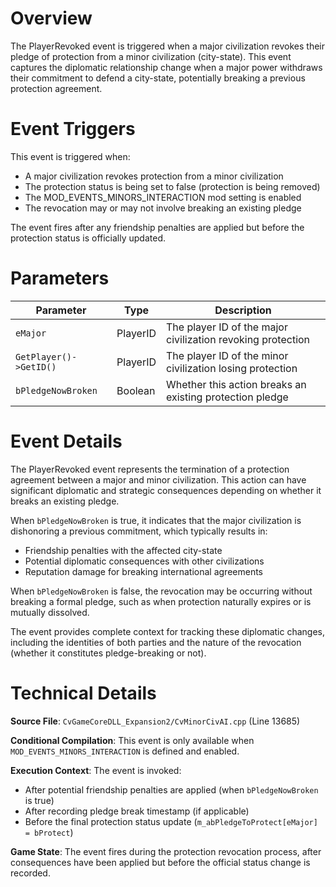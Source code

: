 # Overview

The PlayerRevoked event is triggered when a major civilization revokes their pledge of protection from a minor civilization (city-state). This event captures the diplomatic relationship change when a major power withdraws their commitment to defend a city-state, potentially breaking a previous protection agreement.

# Event Triggers

This event is triggered when:
- A major civilization revokes protection from a minor civilization
- The protection status is being set to false (protection is being removed)
- The MOD_EVENTS_MINORS_INTERACTION mod setting is enabled
- The revocation may or may not involve breaking an existing pledge

The event fires after any friendship penalties are applied but before the protection status is officially updated.

# Parameters

| Parameter | Type | Description |
|-----------|------|-------------|
| `eMajor` | PlayerID | The player ID of the major civilization revoking protection |
| `GetPlayer()->GetID()` | PlayerID | The player ID of the minor civilization losing protection |
| `bPledgeNowBroken` | Boolean | Whether this action breaks an existing protection pledge |

# Event Details

The PlayerRevoked event represents the termination of a protection agreement between a major and minor civilization. This action can have significant diplomatic and strategic consequences depending on whether it breaks an existing pledge.

When `bPledgeNowBroken` is true, it indicates that the major civilization is dishonoring a previous commitment, which typically results in:
- Friendship penalties with the affected city-state
- Potential diplomatic consequences with other civilizations
- Reputation damage for breaking international agreements

When `bPledgeNowBroken` is false, the revocation may be occurring without breaking a formal pledge, such as when protection naturally expires or is mutually dissolved.

The event provides complete context for tracking these diplomatic changes, including the identities of both parties and the nature of the revocation (whether it constitutes pledge-breaking or not).

# Technical Details

**Source File**: `CvGameCoreDLL_Expansion2/CvMinorCivAI.cpp` (Line 13685)

**Conditional Compilation**: This event is only available when `MOD_EVENTS_MINORS_INTERACTION` is defined and enabled.

**Execution Context**: The event is invoked:
- After potential friendship penalties are applied (when `bPledgeNowBroken` is true)
- After recording pledge break timestamp (if applicable)
- Before the final protection status update (`m_abPledgeToProtect[eMajor] = bProtect`)

**Game State**: The event fires during the protection revocation process, after consequences have been applied but before the official status change is recorded.